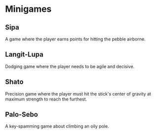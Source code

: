 # Minigames
## Sipa
A game where the player earns points for hitting the pebble airborne.
## Langit-Lupa
Dodging game where the player needs to be agile and decisive.
## Shato
Precision game where the player must hit the stick's center of gravity at maximum strength to reach the furthest.
## Palo-Sebo
A key-spamming game about climbing an oily pole.
